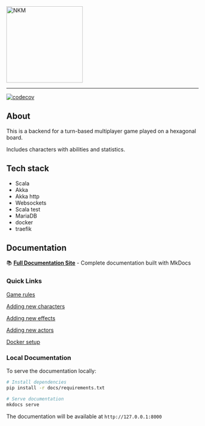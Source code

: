 <img src=".\docs\img\NKM.png" alt="NKM" width="200"/>

---

[![codecov](https://codecov.io/gh/nkm-game/nkm-server/graph/badge.svg?token=3BK0XQ2MZ3)](https://codecov.io/gh/nkm-game/nkm-server)

## About

This is a backend for a turn-based multiplayer game played on a hexagonal board.

Includes characters with abilities and statistics.

## Tech stack

- Scala
- Akka
- Akka http
- Websockets
- Scala test
- MariaDB
- docker
- traefik

## Documentation

📚 **[Full Documentation Site](https://nkm-game.github.io/nkm-server/)** - Complete documentation built with MkDocs

### Quick Links

[Game rules](docs/game-rules.md)

[Adding new characters](docs/backend_development/adding-new-characters.md)

[Adding new effects](docs/backend_development/adding-new-effects.md)

[Adding new actors](docs/backend_development/adding-new-actors.md)

[Docker setup](docs/backend_development/docker.md)

### Local Documentation

To serve the documentation locally:

```bash
# Install dependencies
pip install -r docs/requirements.txt

# Serve documentation
mkdocs serve
```

The documentation will be available at `http://127.0.0.1:8000`
